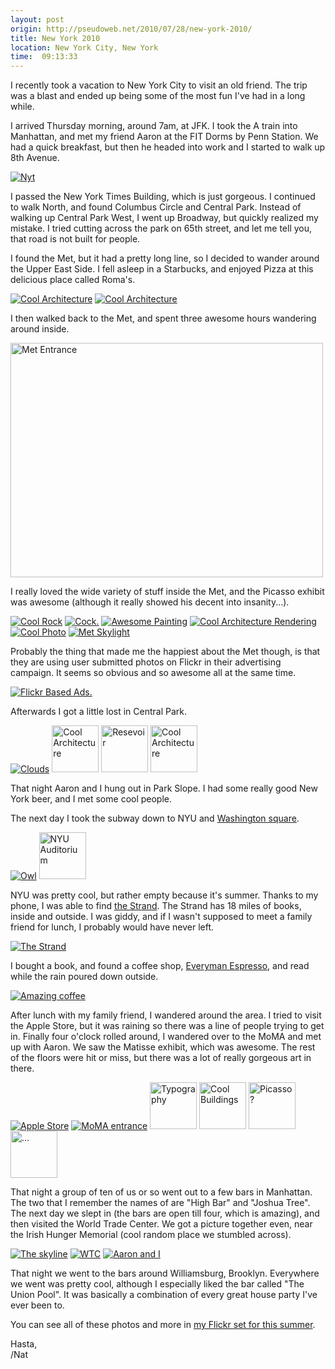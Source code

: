 ```yaml
---
layout: post
origin: http://pseudoweb.net/2010/07/28/new-york-2010/
title: New York 2010
location: New York City, New York
time:  09:13:33
---
```


I recently took a vacation to New York City to visit an old friend. The trip was
a blast and ended up being some of the most fun I've had in a long while.

I arrived Thursday morning, around 7am, at JFK. I took the A train into
Manhattan, and met my friend Aaron at the FIT Dorms by Penn Station. We had a
quick breakfast, but then he headed into work and I started to walk up 8th
Avenue.

<a href="http://www.flickr.com/photos/icco/4817950507/" title="Nyt by Nat W, on Flickr"><img src="http://farm5.static.flickr.com/4122/4817950507_85fe79e6c4.jpg" alt="Nyt" /></a>

I passed the New York Times Building, which is just gorgeous. I continued to
walk North, and found Columbus Circle and Central Park. Instead of walking up
Central Park West, I went up Broadway, but quickly realized my mistake. I tried
cutting across the park on 65th street, and let me tell you, that road is not
built for people.

I found the Met, but it had a pretty long line, so I decided to wander around
the Upper East Side. I fell asleep in a Starbucks, and enjoyed Pizza at this
delicious place called Roma's.

<a href="http://www.flickr.com/photos/icco/4832912663/" title="Cool Architecture by Nat W, on Flickr"><img src="http://farm5.static.flickr.com/4084/4832912663_fa79e6059c_s.jpg" alt="Cool Architecture" /></a>
<a href="http://www.flickr.com/photos/icco/4833523602/" title="Cool Architecture by Nat W, on Flickr"><img src="http://farm5.static.flickr.com/4131/4833523602_6491a2af8b_s.jpg" alt="Cool Architecture" /></a>

I then walked back to the Met, and spent three awesome hours wandering around
inside.

<a href="http://www.flickr.com/photos/icco/4832915757/" title="Met Entrance by Nat W, on Flickr"><img src="http://farm5.static.flickr.com/4127/4832915757_2954a254a4.jpg" width="500" height="375" alt="Met Entrance" /></a>

I really loved the wide variety of stuff inside the Met, and the Picasso
exhibit was awesome (although it really showed his decent into insanity...).

<a href="http://www.flickr.com/photos/icco/4833525468/" title="Cool Rock by Nat W, on Flickr"><img src="http://farm5.static.flickr.com/4150/4833525468_d6028ec05d_s.jpg" alt="Cool Rock" /></a>
<a href="http://www.flickr.com/photos/icco/4833526196/" title="Cock. by Nat W, on Flickr"><img src="http://farm5.static.flickr.com/4126/4833526196_d9e9a15221_s.jpg" alt="Cock." /></a>
<a href="http://www.flickr.com/photos/icco/4832919681/" title="Awesome Painting by Nat W, on Flickr"><img src="http://farm5.static.flickr.com/4105/4832919681_56e25b91d8_s.jpg" alt="Awesome Painting" /></a>
<a href="http://www.flickr.com/photos/icco/4833534210/" title="Cool Architecture Rendering by Nat W, on Flickr"><img src="http://farm5.static.flickr.com/4084/4833534210_da434eb478_s.jpg" alt="Cool Architecture Rendering" /></a>
<a href="http://www.flickr.com/photos/icco/4832925831/" title="Cool Photo by Nat W, on Flickr"><img src="http://farm5.static.flickr.com/4149/4832925831_a0400ed135_s.jpg" alt="Cool Photo" /></a>
<a href="http://www.flickr.com/photos/icco/4832928015/" title="Met Skylight by Nat W, on Flickr"><img src="http://farm5.static.flickr.com/4152/4832928015_dde37dee73_s.jpg" alt="Met Skylight" /></a>

Probably the thing that made me the happiest about the Met though, is that they
are using user submitted photos on Flickr in their advertising campaign. It
seems so obvious and so awesome all at the same time.

<a href="http://www.flickr.com/photos/icco/4833539492/" title="Flickr Based Ads. by Nat W, on Flickr"><img src="http://farm5.static.flickr.com/4091/4833539492_9ec17ce7b5_s.jpg" alt="Flickr Based Ads." /></a>

Afterwards I got a little lost in Central Park.

<a href="http://www.flickr.com/photos/icco/4833541366/" title="Clouds by Nat W, on Flickr"><img src="http://farm5.static.flickr.com/4103/4833541366_9732f25f37_s.jpg" alt="Clouds" /></a>
<a href="http://www.flickr.com/photos/icco/4833543174/" title="Cool Architecture by Nat W, on Flickr"><img src="http://farm5.static.flickr.com/4089/4833543174_d7b6ff0291_s.jpg" width="75" height="75" alt="Cool Architecture" /></a>
<a href="http://www.flickr.com/photos/icco/4832934295/" title="Resevoir by Nat W, on Flickr"><img src="http://farm5.static.flickr.com/4110/4832934295_573cedb721_s.jpg" width="75" height="75" alt="Resevoir" /></a>
<a href="http://www.flickr.com/photos/icco/4833544412/" title="Cool Architecture by Nat W, on Flickr"><img src="http://farm5.static.flickr.com/4085/4833544412_17993b99e9_s.jpg" width="75" height="75" alt="Cool Architecture" /></a>

That night Aaron and I hung out in Park Slope. I had some really good New York
beer, and I met some cool people.

The next day I took the subway down to NYU and [Washington square][ws].

<a href="http://www.flickr.com/photos/icco/4832937525/" title="Owl by Nat W, on Flickr"><img src="http://farm5.static.flickr.com/4154/4832937525_cde5876926_s.jpg" alt="Owl" /></a>
<a href="http://www.flickr.com/photos/icco/4832936937/" title="NYU Auditorium by Nat W, on Flickr"><img src="http://farm5.static.flickr.com/4130/4832936937_f6d6b394ca_s.jpg" width="75" height="75" alt="NYU Auditorium" /></a>

NYU was pretty cool, but rather empty because it's summer. Thanks to my phone,
I was able to find [the Strand][ts]. The Strand has 18 miles of books, inside and
outside. I was giddy, and if I wasn't supposed to meet a family friend for
lunch, I probably would have never left.

<a href="http://www.flickr.com/photos/icco/4833549096/" title="The Strand by Nat W, on Flickr"><img src="http://farm5.static.flickr.com/4112/4833549096_6e858e1d56_s.jpg" alt="The Strand" /></a>

I bought a book, and found a coffee shop, [Everyman Espresso][ee], and read
while the rain poured down outside.

<a href="http://www.flickr.com/photos/icco/4832943505/" title="Amazing coffee by Nat W, on Flickr"><img src="http://farm5.static.flickr.com/4146/4832943505_8a4d9df302.jpg" alt="Amazing coffee" /></a>

After lunch with my family friend, I wandered around the area. I tried to visit
the Apple Store, but it was raining so there was a line of people trying to get
in. Finally four o'clock rolled around, I wandered over to the MoMA and met up
with Aaron. We saw the Matisse exhibit, which was awesome. The rest of the
floors were hit or miss, but there was a lot of really gorgeous art in there.

<a href="http://www.flickr.com/photos/icco/4833555118/" title="Apple Store by Nat W, on Flickr"><img src="http://farm5.static.flickr.com/4128/4833555118_a9be83a333_s.jpg" alt="Apple Store" /></a>
<a href="http://www.flickr.com/photos/icco/4833560804/" title="MoMA entrance by Nat W, on Flickr"><img src="http://farm5.static.flickr.com/4113/4833560804_9d36629b9d_s.jpg" alt="MoMA entrance" /></a>
<a href="http://www.flickr.com/photos/icco/4832957163/" title="Typography by Nat W, on Flickr"><img src="http://farm5.static.flickr.com/4107/4832957163_6efb8b2b00_s.jpg" width="75" height="75" alt="Typography" /></a>
<a href="http://www.flickr.com/photos/icco/4832956333/" title="Cool Buildings by Nat W, on Flickr"><img src="http://farm5.static.flickr.com/4091/4832956333_a4a2c9c69e_s.jpg" width="75" height="75" alt="Cool Buildings" /></a>
<a href="http://www.flickr.com/photos/icco/4833563614/" title="Picasso? by Nat W, on Flickr"><img src="http://farm5.static.flickr.com/4124/4833563614_ce149715d9_s.jpg" width="75" height="75" alt="Picasso?" /></a>
<a href="http://www.flickr.com/photos/icco/4833562978/" title="... by Nat W, on Flickr"><img src="http://farm5.static.flickr.com/4087/4833562978_9ff7d660af_s.jpg" width="75" height="75" alt="..." /></a>

That night a group of ten of us or so went out to a few bars in Manhattan. The
two that I remember the names of are "High Bar" and "Joshua Tree". The next day
we slept in (the bars are open till four, which is amazing), and then visited
the World Trade Center. We got a picture together even, near the Irish Hunger
Memorial (cool random place we stumbled across).

<a href="http://www.flickr.com/photos/icco/4832961069/" title="The skyline by Nat W, on Flickr"><img src="http://farm5.static.flickr.com/4125/4832961069_332482eff9_s.jpg" alt="The skyline" /></a>
<a href="http://www.flickr.com/photos/icco/4832962601/" title="WTC by Nat W, on Flickr"><img src="http://farm5.static.flickr.com/4091/4832962601_8f9cee7ccf_s.jpg" alt="WTC" /></a>
<a href="http://www.flickr.com/photos/icco/4833576196/" title="Aaron and I by Nat W, on Flickr"><img src="http://farm5.static.flickr.com/4108/4833576196_6beb74c39b_s.jpg" alt="Aaron and I" /></a>

That night we went to the bars around Williamsburg, Brooklyn. Everywhere we
went was pretty cool, although I especially liked the bar called "The Union
Pool". It was basically a combination of every great house party I've ever been
to.

You can see all of these photos and more in [my Flickr set for this summer][fl].

Hasta,  
/Nat

[ws]: http://en.wikipedia.org/wiki/Washington_Square_%28Counting_Crows_song%29 "Couldn't stop humming this song..."
[ee]: http://foursquare.com/venue/44002
[ts]: http://foursquare.com/venue/96103
[fl]: http://www.flickr.com/photos/icco/sets/72157624466892219/

